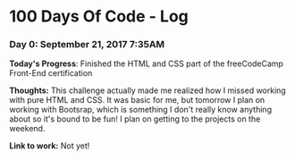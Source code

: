 # 100 Days Of Code - Log

### Day 0: September 21, 2017 7:35AM

**Today's Progress**: Finished the HTML and CSS part of the freeCodeCamp Front-End certification

**Thoughts:** This challenge actually made me realized how I missed working with pure HTML and CSS. It was basic for me, but tomorrow I plan on working with Bootsrap, which is something I don't really know anything about so it's bound to be fun! I plan on getting to the projects on the weekend.

**Link to work:** Not yet!

